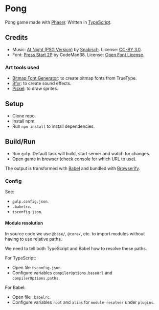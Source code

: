 # Pong

Pong game made with [Phaser](http://phaser.io/). Written in [TypeScript](https://www.typescriptlang.org/).

## Credits

- Music: [At Night (PSG Version)](https://opengameart.org/content/at-night-psg-version-0) by [Snabisch](https://www.facebook.com/SnabischCreator?ref=bookmarks). License: [CC-BY 3.0](https://creativecommons.org/licenses/by/3.0/).
- Font: [Press Start 2P](https://fonts.google.com/specimen/Press+Start+2P) by CodeMan38. License: [Open Font License](http://scripts.sil.org/cms/scripts/page.php?site_id=nrsi&id=OFL_web).

### Art tools used

- [Bitmap Font Generator](http://www.angelcode.com/products/bmfont/): to create bitmap fonts from TrueType.
- [Bfxr](http://www.bfxr.net/): to create sound effects.
- [Piskel](http://www.piskelapp.com/): to draw sprites.

## Setup

- Clone repo.
- Install npm.
- Run `npm install` to install dependencies.

## Build/Run

- Run `gulp`. Default task will build, start server and watch for changes.
- Open game in browser (check console for which URL to use).

The output is transformed with [Babel](https://babeljs.io/) and bundled with [Browserify](http://browserify.org/).

### Config

See:

- `gulp.config.json`.
- `.babelrc`.
- `tsconfig.json`.

#### Module resolution

In source code we use `@base/`, `@core/`, etc. to import modules without having to use relative paths.

We need to tell both TypeScript and Babel how to resolve these paths.

For TypeScript:

- Open file `tsconfig.json`.
- Configure variables `compilerOptions.baseUrl` and `compilerOptions.paths`.

For Babel:

- Open file `.babelrc`.
- Configure variables `root` and `alias` for `module-resolver` under `plugins`.